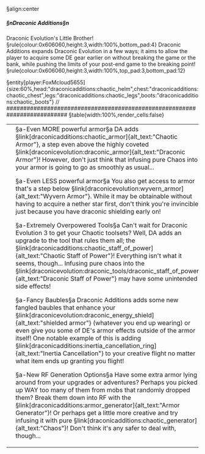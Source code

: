 §align:center
##### §nDraconic Additions§n

Draconic Evolution's Little Brother!
§rule{colour:0x606060,height:3,width:100%,bottom_pad:4}
Draconic Additions expands Draconic Evolution in a few ways; it aims to allow the player to acquire some DE gear earlier on without breaking the game or the bank, while pushing the limits of your post-end game to the breaking point!
§rule{colour:0x606060,height:3,width:100%,top_pad:3,bottom_pad:12}

§entity[player:FoxMcloud5655]{size:60%,head:"draconicadditions:chaotic_helm",chest:"draconicadditions:chaotic_chest",legs:"draconicadditions:chaotic_legs",boots:"draconicadditions:chaotic_boots"}
// ##########################################################################
§table{width:100%,render_cells:false}
<table column_layout="25,1*"><tr><td></td><td>
§a-Even MORE powerful armor§a
DA adds §link[draconicadditions:chaotic_armor]{alt_text:"Chaotic Armor"}, a step even above the highly coveted §link[draconicevolution:draconic_armor]{alt_text:"Draconic Armor"}!  However, don't just think that infusing pure Chaos into your armor is going to go as smoothly as usual...

§a-Even LESS powerful armor§a
You also get access to armor that's a step below §link[draconicevolution:wyvern_armor]{alt_text:"Wyvern Armor"}.  While it may be obtainable without having to acquire a nether star first, don't think you're invincible just because you have draconic shielding early on!

§a-Extremely Overpowered Tools§a
Can't wait for Draconic Evolution 3 to get your Chaotic toolsets?  Well, DA adds an upgrade to the tool that rules them all; the §link[draconicadditions:chaotic_staff_of_power]{alt_text:"Chaotic Staff of Power"}!  Everything isn't what it seems, though...  Infusing pure chaos into the §link[draconicevolution:draconic_tools/draconic_staff_of_power]{alt_text:"Draconic Staff of Power"} may have some unintended side effects!

§a-Fancy Baubles§a
Draconic Additions adds some new fangled baubles that enhance your §link[draconicevolution:draconic_energy_shield]{alt_text:"shielded armor"} (whatever you end up wearing) or even give you some of DE's armor effects outside of the armor itself!  One notable example of this is adding §link[draconicadditions:inertia_cancellation_ring]{alt_text:"Inertia Cancellation"} to your creative flight no matter what item ends up granting you flight!

§a-New RF Generation Options§a
Have some extra armor lying around from your upgrades or adventures?  Perhaps you picked up WAY too many of them from mobs that randomly dropped them?  Break them down into RF with the §link[draconicadditions:armor_generator]{alt_text:"Armor Generator"}!  Or perhaps get a little more creative and try infusing it with pure §link[draconicadditions:chaotic_generator]{alt_text:"Chaos"}!  Don't think it's any safer to deal with, though...
</td></tr></table>